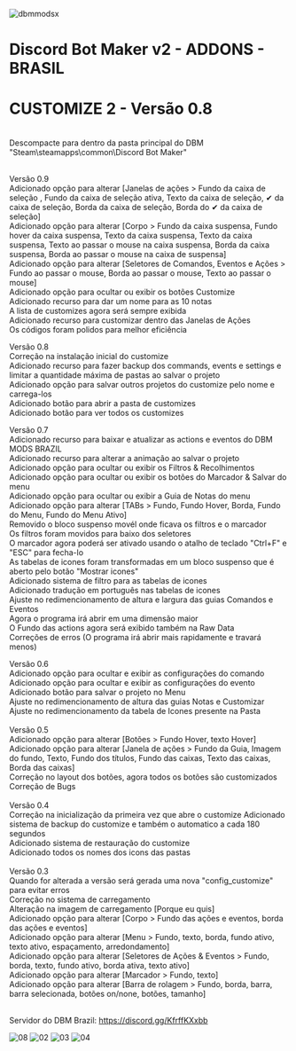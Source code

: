 ![dbmmodsx](https://user-images.githubusercontent.com/43226244/229944237-6a207629-ccbc-4204-b342-ac81506ade65.png)


# Discord Bot Maker v2 - ADDONS - BRASIL

# CUSTOMIZE 2 - Versão 0.8
<br>
Descompacte para dentro da pasta principal do DBM "Steam\steamapps\common\Discord Bot Maker"
<br><br>

Versão 0.9<br>
Adicionado opção para alterar [Janelas de ações > Fundo da caixa de seleção
, Fundo da caixa de seleção ativa, Texto da caixa de seleção, ✔ da caixa de seleção, Borda da caixa de seleção, Borda do ✔ da caixa de seleção]<br>
Adicionado opção para alterar [Corpo > Fundo da caixa suspensa, Fundo hover da caixa suspensa, Texto da caixa suspensa, Texto da caixa suspensa, Texto ao passar o mouse na caixa suspensa, Borda da caixa suspensa, Borda ao passar o mouse na caixa de suspensa]<br>
Adicionado opção para alterar [Seletores de Comandos, Eventos e Ações > Fundo ao passar o mouse, Borda ao passar o mouse, Texto ao passar o mouse]<br>
Adicionado opção para ocultar ou exibir os botões Customize<br>
Adicionado recurso para dar um nome para as 10 notas<br>
A lista de customizes agora será sempre exibida<br>
Adicionado recurso para customizar dentro das Janelas de Ações<br>
Os códigos foram polidos para melhor eficiência<br>


Versão 0.8<br>
Correção na instalação inicial do customize<br>
Adicionado recurso para fazer backup dos commands, events e settings e limitar a quantidade máxima de pastas ao salvar o projeto<br>
Adicionado opção para salvar outros projetos do customize pelo nome e carrega-los<br>
Adicionado botão para abrir a pasta de customizes<br>
Adicionado botão para ver todos os customizes<br>

Versão 0.7<br>
Adicionado recurso para baixar e atualizar as actions e eventos do DBM MODS BRAZIL<br>
Adicionado recurso para alterar a animação ao salvar o projeto<br>
Adicionado opção para ocultar ou exibir os Filtros & Recolhimentos<br>
Adicionado opção para ocultar ou exibir os botões do Marcador & Salvar do menu<br>
Adicionado opção para ocultar ou exibir a Guia de Notas do menu<br>
Adicionado opção para alterar [TABs > Fundo, Fundo Hover, Borda, Fundo do Menu, Fundo do Menu Ativo]<br>
Removido o bloco suspenso movél onde ficava os filtros e o marcador<br>
Os filtros foram movidos para baixo dos seletores<br>
O marcador agora poderá ser ativado usando o atalho de teclado "Ctrl+F" e "ESC" para fecha-lo<br>
As tabelas de icones foram transformadas em um bloco suspenso que é aberto pelo botão "Mostrar icones"<br>
Adicionado sistema de filtro para as tabelas de icones<br>
Adicionado tradução em português nas tabelas de icones<br>
Ajuste no redimencionamento de altura e largura das guias Comandos e Eventos<br>
Agora o programa irá abrir em uma dimensão maior<br>
O Fundo das actions agora será exibido também na Raw Data<br>
Correções de erros (O programa irá abrir mais rapidamente e travará menos)<br>

Versão 0.6<br>
Adicionado opção para ocultar e exibir as configurações do comando<br>
Adicionado opção para ocultar e exibir as configurações do evento<br>
Adicionado botão para salvar o projeto no Menu<br>
Ajuste no redimencionamento de altura das guias Notas e Customizar<br>
Ajuste no redimencionamento da tabela de Icones presente na Pasta<br>
<br>
Versão 0.5<br>
Adicionado opção para alterar [Botões > Fundo Hover, texto Hover]<br>
Adicionado opção para alterar [Janela de ações > Fundo da Guia, Imagem do fundo, Texto, Fundo dos títulos, Fundo das caixas, Texto das caixas, Borda das caixas]<br>
Correção no layout dos botões, agora todos os botões são customizados<br>
Correção de Bugs<br>
<br>
Versão 0.4<br>
Correção na inicialização da primeira vez que abre o customize
Adicionado sistema de backup do customize e também o automatico a cada 180 segundos<br>
Adicionado sistema de restauração do customize<br>
Adicionado todos os nomes dos icons das pastas<br>
<br>
Versão 0.3<br>
Quando for alterada a versão será gerada uma nova "config_customize" para evitar erros<br>
Correção no sistema de carregamento<br>
Alteração na imagem de carregamento [Porque eu quis]<br>
Adicionado opção para alterar [Corpo > Fundo das ações e eventos, borda das ações e eventos]<br>
Adicionado opção para alterar [Menu > Fundo, texto, borda, fundo ativo, texto ativo, espaçamento, arredondamento]<br>
Adicionado opção para alterar [Seletores de Ações & Eventos > Fundo, borda, texto, fundo ativo, borda ativa, texto ativo]<br>
Adicionado opção para alterar [Marcador > Fundo, texto]<br>
Adicionado opção para alterar [Barra de rolagem > Fundo, borda, barra, barra selecionada, botões on/none, botões, tamanho]<br>
<br>

Servidor do DBM Brazil: https://discord.gg/KfrffKXxbb

![08](https://user-images.githubusercontent.com/43226244/229942097-6c63fc22-df74-44f0-aed7-b6768aaa936a.png)
![02](https://user-images.githubusercontent.com/43226244/227051757-26f5dc7c-befc-4b9d-bbf5-4b7ddda94a04.png)
![03](https://user-images.githubusercontent.com/43226244/227051808-c5cfd78e-2449-42c3-85f7-224ca030b8fa.png)
![04](https://user-images.githubusercontent.com/43226244/227052128-ba925b5b-bda3-4a88-a6b1-ea249b07544f.png)


